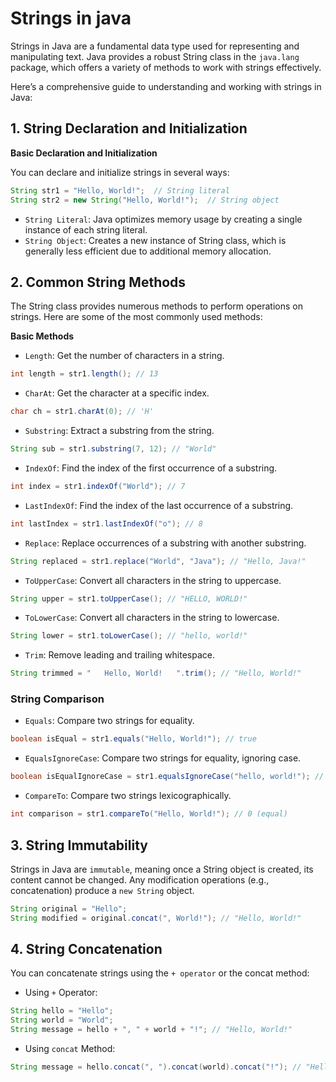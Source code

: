 # Strings in java

Strings in Java are a fundamental data type used for representing and manipulating text. Java provides a robust String class in the `java.lang` package, which offers a variety of methods to work with strings effectively.

Here’s a comprehensive guide to understanding and working with strings in Java:

## 1. String Declaration and Initialization

**Basic Declaration and Initialization**

You can declare and initialize strings in several ways:

```java
String str1 = "Hello, World!";  // String literal
String str2 = new String("Hello, World!");  // String object
```

- `String Literal`: Java optimizes memory usage by creating a single instance of each string literal.
- `String Object`: Creates a new instance of String class, which is generally less efficient due to additional memory allocation.

## 2. Common String Methods

The String class provides numerous methods to perform operations on strings. Here are some of the most commonly used methods:

**Basic Methods**

- `Length`: Get the number of characters in a string.

```java
int length = str1.length(); // 13
```

- `CharAt`: Get the character at a specific index.

```java
char ch = str1.charAt(0); // 'H'
```

- `Substring`: Extract a substring from the string.

```java
String sub = str1.substring(7, 12); // "World"
```

- `IndexOf`: Find the index of the first occurrence of a substring.

```java
int index = str1.indexOf("World"); // 7
```

- `LastIndexOf`: Find the index of the last occurrence of a substring.

```java
int lastIndex = str1.lastIndexOf("o"); // 8
```

- `Replace`: Replace occurrences of a substring with another substring.

```java
String replaced = str1.replace("World", "Java"); // "Hello, Java!"
```

- `ToUpperCase`: Convert all characters in the string to uppercase.

```java
String upper = str1.toUpperCase(); // "HELLO, WORLD!"
```

- `ToLowerCase`: Convert all characters in the string to lowercase.

```java
String lower = str1.toLowerCase(); // "hello, world!"
```

- `Trim`: Remove leading and trailing whitespace.

```java
String trimmed = "   Hello, World!   ".trim(); // "Hello, World!"
```

### String Comparison

- `Equals`: Compare two strings for equality.

```java
boolean isEqual = str1.equals("Hello, World!"); // true
```

- `EqualsIgnoreCase`: Compare two strings for equality, ignoring case.

```java
boolean isEqualIgnoreCase = str1.equalsIgnoreCase("hello, world!"); // true
```

- `CompareTo`: Compare two strings lexicographically.

```java
int comparison = str1.compareTo("Hello, World!"); // 0 (equal)
```

## 3. String Immutability

Strings in Java are `immutable`, meaning once a String object is created, its content cannot be changed. Any modification operations (e.g., concatenation) produce a `new String` object.

```java
String original = "Hello";
String modified = original.concat(", World!"); // "Hello, World!"
```

## 4. String Concatenation

You can concatenate strings using the `+ operator` or the concat method:

- Using `+` Operator:

```java
String hello = "Hello";
String world = "World";
String message = hello + ", " + world + "!"; // "Hello, World!"
```

- Using `concat` Method:

```java
String message = hello.concat(", ").concat(world).concat("!"); // "Hello, World!"
```

